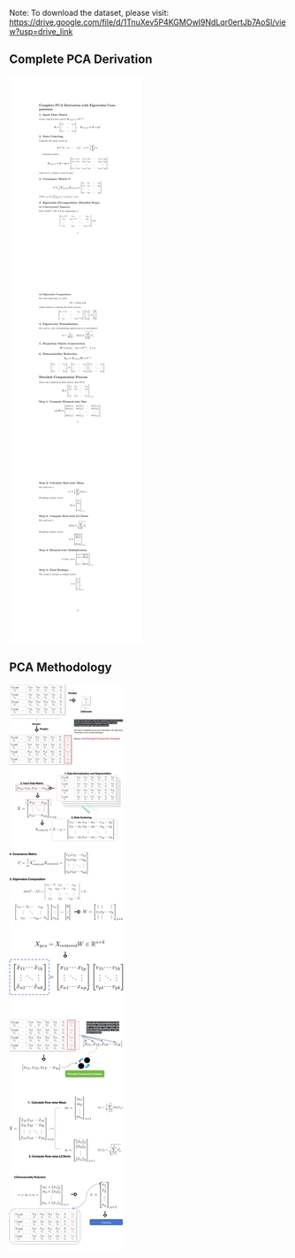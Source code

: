 Note: To download the dataset, please visit:
https://drive.google.com/file/d/1TnuXev5P4KGMOwI9NdLqr0ertJb7AoSl/view?usp=drive_link
## Complete PCA Derivation
![Complete PCA Derivation with Eigenvalue Computation](Draw_PCA_00.jpg)

## PCA Methodology
![PCA Principal Component Analysis](PCA_00.jpg)
